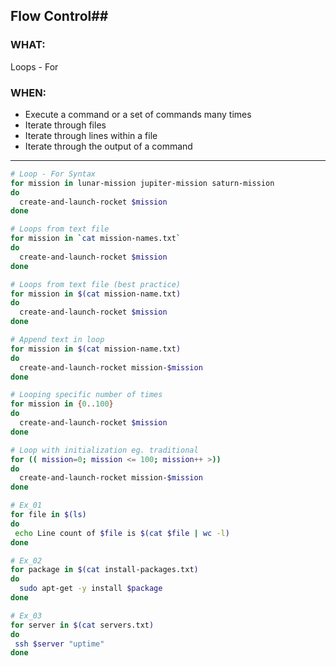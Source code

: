 ## Flow Control##

### WHAT: ###

Loops - For

### WHEN: ###

- Execute a command or a set of commands many times
- Iterate through files
- Iterate through lines within a file
- Iterate through the output of a command

---

```bash
# Loop - For Syntax
for mission in lunar-mission jupiter-mission saturn-mission
do
  create-and-launch-rocket $mission
done

# Loops from text file
for mission in `cat mission-names.txt`
do 
  create-and-launch-rocket $mission
done

# Loops from text file (best practice)
for mission in $(cat mission-name.txt)
do 
  create-and-launch-rocket $mission
done

# Append text in loop
for mission in $(cat mission-name.txt)
do 
  create-and-launch-rocket mission-$mission
done

# Looping specific number of times
for mission in {0..100}
do 
  create-and-launch-rocket $mission
done

# Loop with initialization eg. traditional
for (( mission=0; mission <= 100; mission++ >))
do
  create-and-launch-rocket mission-$mission
done

# Ex_01
for file in $(ls)
do
 echo Line count of $file is $(cat $file | wc -l)
done

# Ex_02
for package in $(cat install-packages.txt)
do 
  sudo apt-get -y install $package
done

# Ex_03
for server in $(cat servers.txt)
do 
 ssh $server "uptime"
done

```


